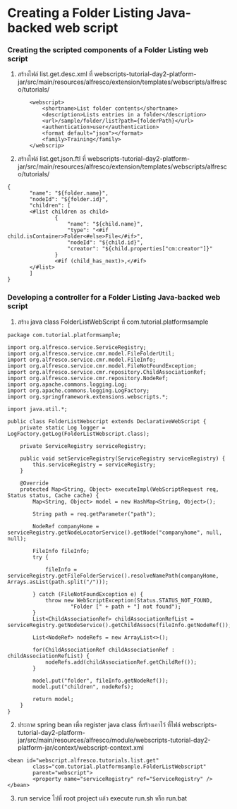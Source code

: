 # Creating a Folder Listing Java-backed web script

### Creating the scripted components of a Folder Listing web script

1. สร้างไฟล์ list.get.desc.xml ที่ webscripts-tutorial-day2-platform-jar/src/main/resources/alfresco/extension/templates/webscripts/alfresco/tutorials/
```
       <webscript>
           <shortname>List folder contents</shortname>
           <description>Lists entries in a folder</description>
           <url>/sample/folder/list?path={folderPath}</url>
           <authentication>user</authentication>
           <format default="json"></format>
           <family>Training</family>
       </webscrip>
```

2. สร้างไฟล์ list.get.json.ftl ที่ webscripts-tutorial-day2-platform-jar/src/main/resources/alfresco/extension/templates/webscripts/alfresco/tutorials/
```
{
       "name": "${folder.name}",
       "nodeId": "${folder.id}",
       "children": [
       <#list children as child>
               {
                   "name": "${child.name}",
                   "type": "<#if child.isContainer>Folder<#else>File</#if>",
                   "nodeId": "${child.id}",
                   "creator": "${child.properties["cm:creator"]}"
               }
               <#if (child_has_next)>,</#if>
       </#list>
       ]
}
```

### Developing a controller for a Folder Listing Java-backed web script

1. สร้าง java class FolderListWebScript ที่ com.tutorial.platformsample
```
package com.tutorial.platformsample;

import org.alfresco.service.ServiceRegistry;
import org.alfresco.service.cmr.model.FileFolderUtil;
import org.alfresco.service.cmr.model.FileInfo;
import org.alfresco.service.cmr.model.FileNotFoundException;
import org.alfresco.service.cmr.repository.ChildAssociationRef;
import org.alfresco.service.cmr.repository.NodeRef;
import org.apache.commons.logging.Log;
import org.apache.commons.logging.LogFactory;
import org.springframework.extensions.webscripts.*;

import java.util.*;

public class FolderListWebscript extends DeclarativeWebScript {
    private static Log logger = LogFactory.getLog(FolderListWebscript.class);

    private ServiceRegistry serviceRegistry;

    public void setServiceRegistry(ServiceRegistry serviceRegistry) {
        this.serviceRegistry = serviceRegistry;
    }

    @Override
    protected Map<String, Object> executeImpl(WebScriptRequest req, Status status, Cache cache) {
        Map<String, Object> model = new HashMap<String, Object>();

        String path = req.getParameter("path");

        NodeRef companyHome = serviceRegistry.getNodeLocatorService().getNode("companyhome", null, null);

        FileInfo fileInfo;
        try {

            fileInfo = serviceRegistry.getFileFolderService().resolveNamePath(companyHome, Arrays.asList(path.split("/")));

        } catch (FileNotFoundException e) {
            throw new WebScriptException(Status.STATUS_NOT_FOUND,
                    "Folder [" + path + "] not found");
        }
        List<ChildAssociationRef> childAssociationRefList =  serviceRegistry.getNodeService().getChildAssocs(fileInfo.getNodeRef());

        List<NodeRef> nodeRefs = new ArrayList<>();

        for(ChildAssociationRef childAssociationRef : childAssociationRefList) {
            nodeRefs.add(childAssociationRef.getChildRef());
        }

        model.put("folder", fileInfo.getNodeRef());
        model.put("children", nodeRefs);

        return model;
    }
}

```

2. ประกาศ spring bean เพื่อ register java class ที่สร้างเอาไว้ ที่ไฟล์ webscripts-tutorial-day2-platform-jar/src/main/resources/alfresco/module/webscripts-tutorial-day2-platform-jar/context/webscript-context.xml
```
<bean id="webscript.alfresco.tutorials.list.get"
		class="com.tutorial.platformsample.FolderListWebscript"
		parent="webscript">
		<property name="serviceRegistry" ref="ServiceRegistry" />
</bean>
```

3. run service ไปที่ root project แล้ว execute run.sh หรือ run.bat